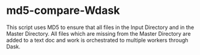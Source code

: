 # md5-compare-Wdask
This script uses MD5 to ensure that all files in the Input Directory and in the Master Directory. All files which are missing from the Master Directory are added to a text doc and work is orchestrated to multiple workers through Dask.
